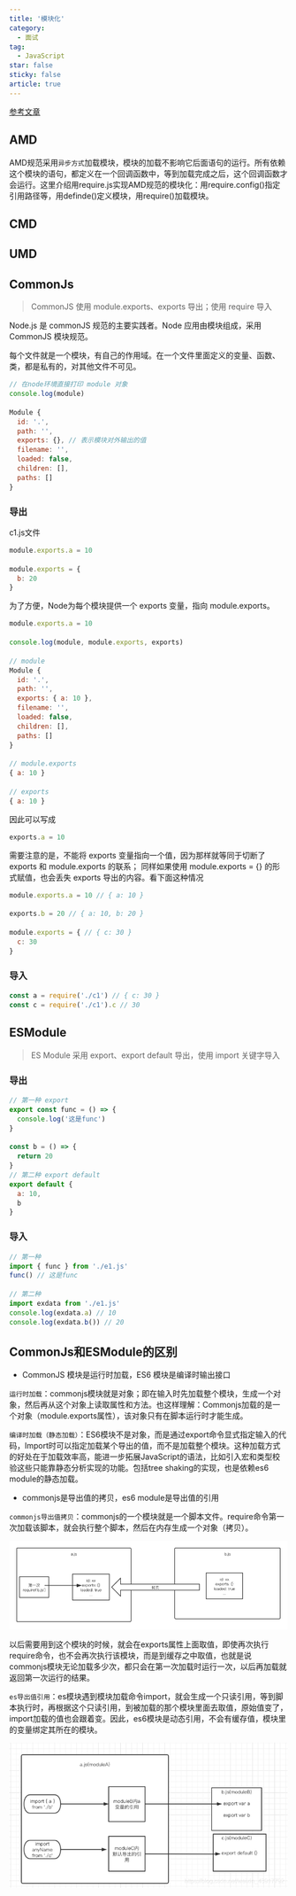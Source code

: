 ```yaml
---
title: '模块化'
category:
  - 面试
tag:
  - JavaScript
star: false
sticky: false  
article: true
---
```


[参考文章](https://blog.csdn.net/weixin_43917792/article/details/118668349)

## AMD

AMD规范采用`异步方式`加载模块，模块的加载不影响它后面语句的运行。所有依赖这个模块的语句，都定义在一个回调函数中，等到加载完成之后，这个回调函数才会运行。这里介绍用require.js实现AMD规范的模块化：用require.config()指定引用路径等，用definde()定义模块，用require()加载模块。

## CMD

## UMD

## CommonJs

> CommonJS 使用 module.exports、exports 导出；使用 require 导入

Node.js 是 commonJS 规范的主要实践者。Node 应用由模块组成，采用 CommonJS 模块规范。

每个文件就是一个模块，有自己的作用域。在一个文件里面定义的变量、函数、类，都是私有的，对其他文件不可见。

``` js
// 在node环境直接打印 module 对象
console.log(module)

Module {
  id: '.',
  path: '',
  exports: {}, // 表示模块对外输出的值
  filename: '',
  loaded: false,
  children: [],
  paths: []
}
```

### 导出

c1.js文件

``` js
module.exports.a = 10

module.exports = {
  b: 20
}
```

为了方便，Node为每个模块提供一个 exports 变量，指向 module.exports。

``` js
module.exports.a = 10

console.log(module, module.exports, exports)

// module
Module {
  id: '.',
  path: '',
  exports: { a: 10 },
  filename: '',
  loaded: false,
  children: [],
  paths: []
}

// module.exports
{ a: 10 }

// exports
{ a: 10 }
```

因此可以写成

``` js
exports.a = 10
```

需要注意的是，不能将 exports 变量指向一个值，因为那样就等同于切断了exports 和 module.exports 的联系；
同样如果使用 module.exports = {} 的形式赋值，也会丢失 exports 导出的内容。看下面这种情况

``` js
module.exports.a = 10 // { a: 10 }

exports.b = 20 // { a: 10, b: 20 }

module.exports = { // { c: 30 }
  c: 30
}
```

### 导入

``` js
const a = require('./c1') // { c: 30 }
const c = require('./c1').c // 30
```

## ESModule

> ES Module 采用 export、export default 导出，使用 import 关键字导入

### 导出

``` js
// 第一种 export
export const func = () => {
  console.log('这是func')
}

const b = () => {
  return 20
}
// 第二种 export default
export default {
  a: 10,
  b
}
```

### 导入

``` js
// 第一种
import { func } from './e1.js'
func() // 这是func

// 第二种
import exdata from './e1.js'
console.log(exdata.a) // 10
console.log(exdata.b()) // 20
```

## CommonJs和ESModule的区别

- CommonJS 模块是运行时加载，ES6 模块是编译时输出接口

`运行时加载`：commonjs模块就是对象；即在输入时先加载整个模块，生成一个对象，然后再从这个对象上读取属性和方法。也这样理解：Commonjs加载的是一个对象（module.exports属性），该对象只有在脚本运行时才能生成。

`编译时加载（静态加载）`：ES6模块不是对象，而是通过export命令显式指定输入的代码，Import时可以指定加载某个导出的值，而不是加载整个模块。这种加载方式的好处在于加载效率高，能进一步拓展JavaScript的语法，比如引入宏和类型校验这些只能靠静态分析实现的功能。包括tree shaking的实现，也是依赖es6 module的静态加载。

- commonjs是导出值的拷贝，es6 module是导出值的引用

`commonjs导出值拷贝`：commonjs的一个模块就是一个脚本文件。require命令第一次加载该脚本，就会执行整个脚本，然后在内存生成一个对象（拷贝）。

![](/images/javascript/commonjs值拷贝.png)

以后需要用到这个模块的时候，就会在exports属性上面取值，即使再次执行require命令，也不会再次执行该模块，而是到缓存之中取值，也就是说commonjs模块无论加载多少次，都只会在第一次加载时运行一次，以后再加载就返回第一次运行的结果。

`es导出值引用`：es模块遇到模块加载命令import，就会生成一个只读引用，等到脚本执行时，再根据这个只读引用，到被加载的那个模块里面去取值，原始值变了，import加载的值也会跟着变。因此，es6模块是动态引用，不会有缓存值，模块里的变量绑定其所在的模块。

![](/images/javascript/esmodule值引用.png)